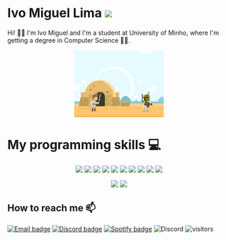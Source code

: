 # Ivo Miguel Lima <img src="https://raw.githubusercontent.com/MartinHeinz/MartinHeinz/master/wave.gif" width="30px">

Hi! 👋😊 I'm Ivo Miguel and I'm a student at University of Minho, where I'm getting a degree in Computer Science 👨‍💻.

<p align="center">
  <img src="https://github.com/IvoLims/IvoLims/blob/main/Epic.gif" width="40%">
</p>

# My programming skills 💻
<p align="center">
  <img src="https://img.shields.io/badge/Visual%20Studio%20Code-0078d7.svg?style=for-the-badge&logo=visual-studio-code&logoColor=white" height="25"/>
  <img src="https://img.shields.io/badge/sublime_text-%23575757.svg?style=for-the-badge&logo=sublime-text&logoColor=important" height="25"/>
  <img src="https://img.shields.io/badge/Haskell-5e5086?style=for-the-badge&logo=haskell&logoColor=white" height="25"/>
  <img src="https://img.shields.io/badge/c-%2300599C.svg?style=for-the-badge&logo=c&logoColor=white" height="25"/>
  <img src="https://img.shields.io/badge/latex-%23008080.svg?style=for-the-badge&logo=latex&logoColor=white" height="25"/>
  <img src="https://img.shields.io/badge/Python-3776AB?style=for-the-badge&logo=python&logoColor=white" height="25"/>
  <img src="https://img.shields.io/badge/Java-ED8B00?style=for-the-badge&logo=java&logoColor=white" height="25"/>
  <img src="https://img.shields.io/badge/Qiskit-%236929C4.svg?style=for-the-badge&logo=Qiskit&logoColor=white" height="25"/>
  <img src="https://img.shields.io/badge/mysql-%2300f.svg?style=for-the-badge&logo=mysql&logoColor=white" height="25"/>
  <img src="https://img.shields.io/badge/c++-%2300599C.svg?style=for-the-badge&logo=c%2B%2B&logoColor=white" height="25"/>
</p>

<p align="center">
  <img height="160" src="https://github-readme-stats.vercel.app/api?username=ivolims&count_private=true&theme=white&show_icons=true&hide_border=true"/> 
  <img height="160" src="https://github-readme-stats.vercel.app/api/top-langs/?username=IvoLims&langs_count=5&theme=white&layout=compact&hide_border=true"/>
</p>

## How to reach me 📫

[![Email badge](https://img.shields.io/badge/Microsoft_Outlook-0078D4?style=for-the-badge&logo=microsoft-outlook&logoColor=white)](mailto:ivomiguel58@hotmail.com)
[![Discord badge](https://img.shields.io/badge/Discord-7289DA?style=for-the-badge&logo=discord&logoColor=white)](IvoLim's#6380)
[![Spotify badge](https://img.shields.io/badge/Spotify-1ED760?&style=for-the-badge&logo=spotify&logoColor=white)](https://open.spotify.com/user/6yqi6oa82cbdcfcmsbumfb73p)
![Discord](https://img.shields.io/badge/IvoLim's%6380-%237289DA.svg?style=for-the-badge&logo=discord&logoColor=white)
![visitors](https://visitor-badge.laobi.icu/badge?page_id=IvoLims.IvoLims)
